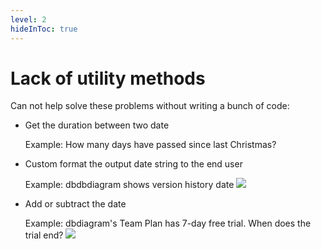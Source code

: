 ```yaml
---
level: 2
hideInToc: true
---
```


# Lack of utility methods

Can not help solve these problems without writing a bunch of code:
<v-click>

- Get the duration between two date

  Example: How many days have passed since last Christmas?

</v-click>
<v-click>

- Custom format the output date string to the end user

  Example: dbdbdiagram shows version history date
  <img src="/dbdiagram-version-history.png" class="h-15" />
</v-click>
<v-click>

- Add or subtract the date

  Example: dbdiagram's Team Plan has 7-day free trial. When does the trial end?
  <img src="/dbdiagram-trial-team-plan.png" class="h-20" />

</v-click>